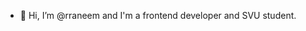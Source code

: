 - 👋 Hi, I’m @rraneem and I'm a frontend developer and SVU student.

<!---
rraneem/rraneem is a ✨ special ✨ repository because its `README.md` (this file) appears on your GitHub profile.
You can click the Preview link to take a look at your changes.
--->
